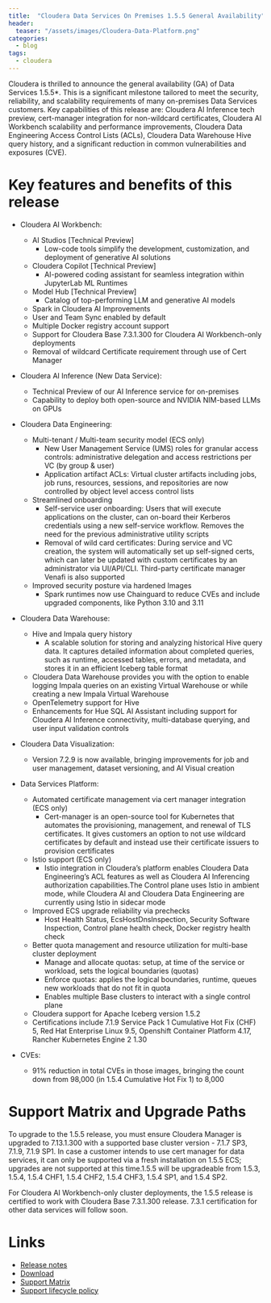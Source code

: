 ```yaml
---
title:  "Cloudera Data Services On Premises 1.5.5 General Availability"
header:
  teaser: "/assets/images/Cloudera-Data-Platform.png"
categories: 
  - blog
tags:
  - cloudera
---
```




Cloudera is thrilled to announce the general availability (GA) of Data Services 1.5.5*. This is a significant milestone tailored to meet the security, reliability, and scalability requirements of many on-premises Data Services customers. Key capabilities of this release are: Cloudera AI Inference tech preview, cert-manager integration for non-wildcard certificates, Cloudera AI Workbench scalability and performance improvements, Cloudera Data Engineering Access Control Lists (ACLs), Cloudera Data Warehouse Hive query history, and a significant reduction in common vulnerabilities and exposures (CVE). 

# Key features and benefits of this release

 * Cloudera AI Workbench: 
   * AI Studios [Technical Preview]
     * Low-code tools simplify the development, customization, and deployment of generative AI solutions
   * Cloudera Copilot [Technical Preview]
     * AI-powered coding assistant for seamless integration within JupyterLab ML Runtimes
   * Model Hub [Technical Preview]
     * Catalog of top-performing LLM and generative AI models
   * Spark in Cloudera AI Improvements
   * User and Team Sync enabled by default
   * Multiple Docker registry account support
   * Support for Cloudera Base 7.3.1.300 for Cloudera AI Workbench-only deployments
   * Removal of wildcard Certificate requirement through use of Cert Manager

 * Cloudera AI Inference (New Data Service):
   * Technical Preview of our AI Inference service for on-premises
   * Capability to deploy both open-source and NVIDIA NIM-based LLMs on GPUs
 * Cloudera Data Engineering: 
   * Multi-tenant / Multi-team security model (ECS only) 
     * New User Management Service (UMS)  roles for granular access controls: administrative delegation and access restrictions per VC  (by group & user)
     * Application artifact ACLs:  Virtual cluster artifacts including jobs, job runs, resources, sessions, and repositories are now controlled by object level access control lists
   * Streamlined onboarding
     * Self-service user onboarding:  Users that will execute applications on the cluster, can on-board their Kerberos credentials using a new self-service workflow.  Removes the need for the previous administrative utility scripts
     * Removal of wild card certificates: During service and VC creation, the system will automatically set up self-signed certs, which can later be updated with custom certificates by an administrator via UI/API/CLI. Third-party certificate manager Venafi is also supported
   * Improved security posture via hardened Images
     * Spark runtimes now use Chainguard to reduce CVEs and include upgraded components, like Python 3.10 and 3.11
 * Cloudera Data Warehouse: 
   * Hive and Impala query history
     * A scalable solution for storing and analyzing historical Hive query data. It captures detailed information about completed queries, such as runtime, accessed tables, errors, and metadata, and stores it in an efficient Iceberg table format
   * Cloudera Data Warehouse provides you with the option to enable logging Impala queries on an existing Virtual Warehouse or while creating a new Impala Virtual Warehouse
   * OpenTelemetry support for Hive
   * Enhancements for Hue SQL AI Assistant including support for Cloudera AI Inference  connectivity, multi-database querying, and user input validation controls 
 * Cloudera Data Visualization:
   * Version 7.2.9 is now available, bringing improvements for job and user management, dataset versioning, and AI Visual creation 
 * Data Services Platform: 
   * Automated certificate management via cert manager integration (ECS only)
     * Cert-manager is an open-source tool for Kubernetes that automates the provisioning, management, and renewal of TLS certificates. It gives customers an option to not use wildcard certificates by default and instead use their certificate issuers to provision certificates
   * Istio support (ECS only)
     * Istio integration in Cloudera’s platform enables Cloudera Data Engineering’s ACL features as well as Cloudera AI Inferencing authorization capabilities.The Control plane uses Istio in ambient mode, while Cloudera AI and Cloudera Data Engineering are currently using Istio in sidecar mode
   * Improved ECS upgrade reliability via prechecks
     * Host Health Status, EcsHostDnsInspection, Security Software Inspection, Control plane health check, Docker registry health check
   * Better quota management and resource utilization for multi-base cluster deployment
     * Manage and allocate quotas: setup, at time of the service or workload, sets the logical boundaries (quotas)
     * Enforce quotas: applies the logical boundaries, runtime, queues new workloads that do not fit in quota
     * Enables multiple Base clusters to interact with a single control plane
   * Cloudera support for Apache Iceberg version 1.5.2
   * Certifications include 7.1.9 Service Pack 1 Cumulative Hot Fix (CHF) 5, Red Hat Enterprise Linux 9.5, Openshift Container Platform 4.17, Rancher Kubernetes Engine 2 1.30
 * CVEs:
   * 91% reduction in total CVEs in those images, bringing the count down from 98,000 (in 1.5.4 Cumulative Hot Fix 1) to 8,000

# Support Matrix and Upgrade Paths
To upgrade to the 1.5.5 release, you must ensure Cloudera Manager is upgraded to 7.13.1.300 with a supported base cluster version - 7.1.7 SP3, 7.1.9, 7.1.9 SP1. In case a customer intends to use cert manager for data services, it can only be supported via a fresh installation on 1.5.5 ECS; upgrades are not supported at this time.1.5.5 will be upgradeable from 1.5.3, 1.5.4, 1.5.4 CHF1, 1.5.4 CHF2, 1.5.4 CHF3, 1.5.4 SP1, and 1.5.4 SP2. 

For Cloudera AI Workbench-only cluster deployments, the 1.5.5 release is certified to work with Cloudera Base 7.3.1.300 release. 7.3.1 certification for other data services will follow soon.

# Links
 * [Release notes](https://docs.cloudera.com/cdp-private-cloud-data-services/1.5.5/release-notes/topics/cdppvc-release-notes.html)
 * [Download](https://docs.cloudera.com/cdp-private-cloud-data-services/1.5.5/release-notes/topics/cdppvc-1-5-5-Repository-Locations.html)
 * [Support Matrix](https://supportmatrix.cloudera.com/)
 * [Support lifecycle policy](https://www.cloudera.com/services-and-support/support-lifecycle-policy.html)